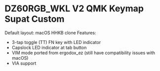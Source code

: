 # DZ60RGB_WKL V2 QMK Keymap Supat Custom

Default layout: macOS HHKB clone
Features:

- 3-tap toggle (TT) FN key with LED indicator
- Capslock LED indicator at tab button
- VIM mode ported from ergodox_ez (still have compatibility issues with macOS)
- VIA support